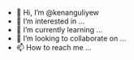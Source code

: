 - 👋 Hi, I’m @kenanguliyew
- 👀 I’m interested in ...
- 🌱 I’m currently learning ...
- 💞️ I’m looking to collaborate on ...
- 📫 How to reach me ...

<!---
kenanguliyew/kenanguliyew is a ✨ special ✨ repository because its `README.md` (this file) appears on your GitHub profile.
You can click the Preview link to take a look at your changes.
--->
